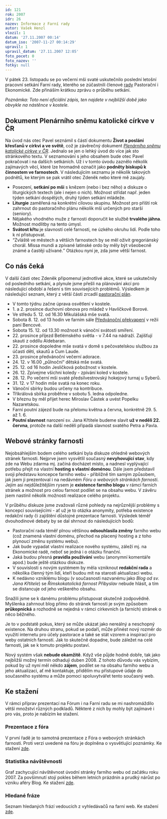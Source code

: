 ```yaml
---
id: 121
rok: 2007
idr: 26
nazev: Informace z Farní rady
autor: Vašek Henzl
vlozil: 1
datum: '27.11.2007 00:14'
datum_iso: '2007-11-27 00:14:29'
upravil: 1
upravil_datum: '27.11.2007 12:05'
foto_pocet: 0
foto_nazev: ''
fotky: null
---
```

<!-- Generated by XStandard version 2.0.0.0 on 2007-11-27T12:04:17 -->

<p>V pátek 23. listopadu se po večerní mši svaté uskutečnilo poslední letošní pracovní setkání Farní rady, kterého se zúčastnili členové <a href="./?page=5" title="Seznam členů obou rad.">rady</a> Pastorační i Ekonomické. Zde přináším krátkou zprávu o průběhu setkání.</p>
<p><em>Poznámka: Toto není oficiální zápis, ten najdete v nejbližší době jako obvykle na nástěnce v kostele.</em></p>
<h2 class="left">Dokument Plenárního sněmu katolické církve v ČR</h2>
<p>Na úvod nás otec Pavel seznámil s částí dokumentu <strong>Život a poslání křesťanů v církvi a ve světě</strong>, což je závěrečný dokument <em><a href="http://snem.cirkev.cz/" title="Oficiální stránky Plenárního sněmu">Plenárního sněmu katolické církve v ČR</a></em>. Jednalo se jen o lehký úvod do více jak sto stránkového textu. V seznamování s jeho obsahem bude otec Pavel pokračovat i na dalších setkáních. Už i v tomto úvodu zaznělo několik zajímavých věcí, které lze hromadně označit jako <strong>podněty biskupů k činnostem ve farnostech</strong>. V následujícím seznamu je několik takových podnětů, ke kterým se pak vrátil otec Zdeněk nebo které mě zaujaly.</p>
<ul>
	<li>Posezení, <strong>setkání po mši</strong> s knězem (nebo i bez něho) a diskuze o liturgických textech (ale i nejen o nich). Možnost střídat např. jeden týden setkání dospělých, druhý týden setkání mládeže.</li>
	<li><strong>Liturgie</strong> zaměřená na konkrétní cílovou skupinu. Možnost pro příští rok zahrnout do pastoračního plánu několik mší určených pro starší (seniory).</li>
	<li>Nějakého vhodného muže z farnosti doporučit ke službě <strong>trvalého jáhna</strong>. Možnost modlitby na tento úmysl.</li>
	<li><strong>Svátost křtu</strong> je slavností celé farnosti, ne úzkého okruhu lidí. Podle toho k ní přistupovat.</li>
	<li><q>Zvláště ve městech a větších farnostech by se měl oživit gregoriánský chorál. Missa mundi a zpívané latinské ordo by měly být všeobecně známé a častěji užívané.</q> Otázkou nyní je, zda jsme větší farnost.</li>
</ul>
<h2 class="left">Co nás čeká</h2>
<p>V další části otec Zdeněk připomenul jednotlivé akce, které se uskutečnily od posledního setkání, a plynule jsme přešli na plánování akcí pro následující období a řešení s tím souvisejících problémů. Výsledkem je následující seznam, který z větší části zrcadlí <a href="./?page=4">pastorační plán</a>.</p>
<ul>
	<li>V tomto týdnu začne úprava osvětlení v kostele.</li>
	<li>1. a 2. prosince duchovní obnova pro mládež v Havlíčkově Borové.</li>
	<li>Ve středu 5. 12. od 16.30 Mikulášská mše svatá.</li>
	<li>Sobota 8. 12. od 13 hodin ve farním sále <a href="/?page=1&amp;id=62" title="Pozvánka na akci.">Předvánoční překvapení</a> v režii paní Bencové.</li>
	<li>Sobota 15. 12. od 13.30 možnost k vánoční svátosti smíření.</li>
	<li>22. prosince příjezd Betlémského světla - v 7.44 na nádraží. Zajišťují skauti z oddílu Aldebaran.</li>
	<li>22. prosince dopoledne mše svatá v domě s pečovatelskou službou za účasti dětí, skautů a Cum Laude.</li>
	<li>23. prosince předvánoční večerní adorace.</li>
	<li>24. 12. v 16.00 „půlnoční“ dětská mše svatá.</li>
	<li>25. 12. od 16 hodin Jesličková pobožnost v kostele.</li>
	<li>26. 12. Zpívejme všichni koledy - zpívání koled v kostele.</li>
	<li>28. 12. Po večerní mši svaté předsilvestrovský hokejový turnaj u Syberů.</li>
	<li>31. 12. v 17 hodin mše svatá na konec roku.</li>
	<li>Vánoční sbírky budou určeny na kontribuce.</li>
	<li>Tříkrálová sbírka proběhne v sobotu 5. ledna odpoledne.</li>
	<li>V březnu by měl přijet herec Miroslav Částek a uvést Popelku Nazaretskou.</li>
	<li>Farní poutní zájezd bude na přelomu května a června, konkrétně 29. 5. až 1. 6.</li>
	<li><strong>Poutní slavnost</strong> narození sv. Jana Křtitele budeme slavit <strong>už v neděli 22. června</strong>, protože na další neděli připadá slavnost svatého Petra a Pavla.</li>
</ul>
<h2 class="left">Webové stránky farnosti</h2>
<p>Nejobsáhlejším bodem celého setkání byla diskuze ohledně webových stránek farnosti. Nejprve jsem vysvětlil současný <strong>nevyhovující stav</strong>, kdy zde na Webu zdarma mj. začíná docházet místo, a nadnesl vyplývající potřebu přejít na vlastní <strong>hosting s vlastní doménou</strong>. Dále jsem představil svoji představu koncepce farního webu - přibližně tím samým způsobem, jak jsem ji prezentoval i na nedávném <em>Fóru o webových stránkách farnosti</em>. Jejím asi nejdůležitějším rysem je <strong>existence farního blogu</strong> v rámci farních stránek a možnost pro celou farnost podílet se na obsahu webu. V závěru jsem nastínil několik možností realizace celého projektu.</p>
<p>V průběhu diskuze jsme zvažovali různé pohledy na nejrůznější problémy s koncepcí souvisejícími - ať už je to otázka anonymity, potřeba existence redakční rady či zajištění důstojné prezentace farnosti. Výsledek téměř dvouhodinové debaty by se dal shrnout do následujících bodů:</p>
<ul>
	<li>Pastorační rada téměř plnou většinou <strong>odsouhlasila změny</strong> farního webu (což znamená vlastní doménu, přechod na placený hosting a z toho plynoucí změnu systému webu).</li>
	<li>Jak bude vypadat vlastní realizace nového systému, záleží mj. na Ekonomické radě, neboť se jedná i o otázku finanční.</li>
	<li>Jaká budou přesná <strong>pravidla používání</strong> webu (anonymní komentáře apod.) bude ještě otázkou diskuze.</li>
	<li>V souvislosti s novým systémem by měla vzniknout <strong>redakční rada</strong> a několika členný tým lidí, kteří budou mít na starosti aktualizaci webu.</li>
	<li>K nedávno vzniklému blogu (v současnosti nazvanému jako <em>Blog od sv. Jana Křtitele</em>) se <em>Římskokatolická farnost Přibyslav</em> nebude hlásit, a tím se distancuje od jeho veškerého obsahu.</li>
</ul>
<p>Snažili jsme se k danému problému přistupovat skutečně zodpovědně. Myšlenka zahrnout blog přímo do stránek farnosti je svým způsobem <strong>průkopnická</strong> a rozhodně se nejedná v rámci církevních (a farních) stránek o něco běžného.</p>
<p>Je to v podstatě pokus, který se může ukázat jako nereálný a neschopný existence. Na druhou stranu, pokud se podaří, může přinést nový rozměr do využití internetu pro účely pastorace a také se stát vzorem a inspirací pro weby ostatních farností. Jak to skutečně dopadne, bude záležet na celé farnosti, jak se k tomuto projektu postaví.</p>
<p>Nový systém však <strong>nebude okamžitě</strong>. Když vše půjde hodně dobře, tak jako nejbližší možný termín odhaduji duben 2008. Z tohoto důvodu vás vybízím, pokud by už nyní měl někdo <strong>zájem</strong>, podílet se na obsahu farního webu a jeho aktualizaci, ať mě kontaktuje, přidělím mu přístupové údaje do současného systému a může pomoci spoluvytvářet tento současný web.</p>
<h2 class="left">Ke stažení</h2>
<p>V rámci příprav prezentací na Fórum i na Farní radu se mi nashromáždilo větší množství různých podkladů. Některé z nich by mohly být zajímavé i pro vás, proto je nabízím ke stažení.</p>
<h3 class="left">Prezentace z fóra</h3>
<p>V první řadě je to samotná prezentace z Fóra o webových stránkách farnosti. Proti verzi uvedené na fóru je doplněna o vysvětlující poznámky. Ke stažení <a href="/dokumenty/prezentace.pdf" title="Ve formátu PDF.">zde</a>.</p>
<h3 class="left">Statistika návštěvnosti</h3>
<p>Graf zachycující návštěvnost úvodní stránky farního webu od začátku roku 2007. Za povšimnutí stojí pokles během letních prázdnin a prudký nárůst po vzniku aféry Blog. Ke stažení <a href="/dokumenty/navstevnost.pdf" title="Ve formátu PDF.">zde</a>.</p>
<h3 class="left">Hledané fráze</h3>
<p>Seznam hledaných frází vedoucích z vyhledávačů na farní web. Ke stažení <a href="/dokumenty/vyhledavace.pdf" title="Ve formátu PDF.">zde</a>.</p>
